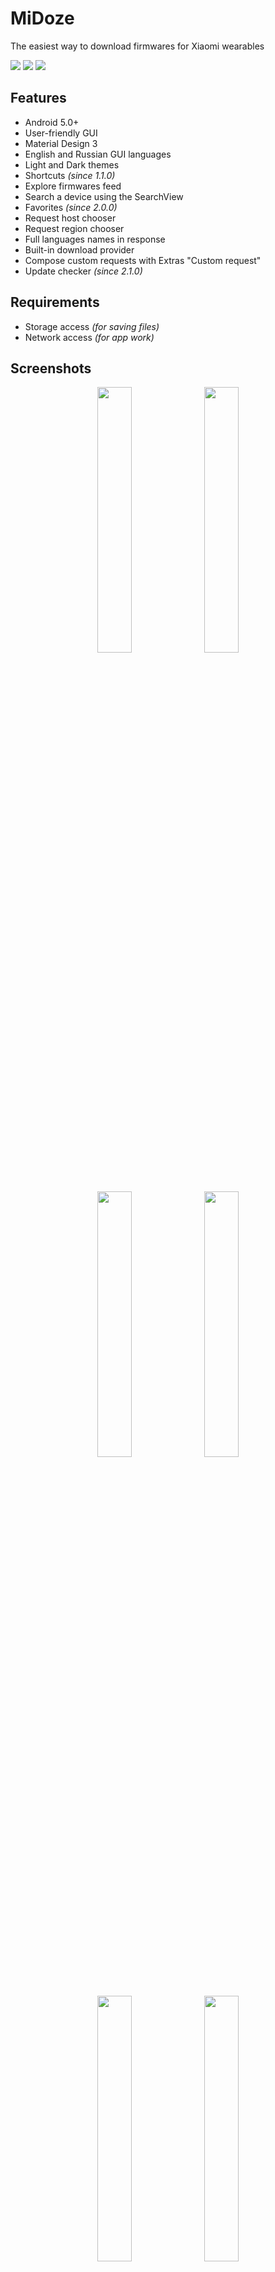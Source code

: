 # MiDoze
The easiest way to download firmwares for Xiaomi wearables

<a href="https://github.com/Keddnyo/MiDoze/blob/master/LICENSE"><img src="https://img.shields.io/github/license/keddnyo/midoze?style=for-the-badge"></a>
<a href="https://github.com/Keddnyo/MiDoze/releases/latest"><img src="https://img.shields.io/github/v/release/keddnyo/midoze?style=for-the-badge"></a>
<a href="https://github.com/Keddnyo/MiDoze/releases"><img src="https://img.shields.io/github/downloads/keddnyo/midoze/total?style=for-the-badge"></a>

## Features
* Android 5.0+
* User-friendly GUI
* Material Design 3
* English and Russian GUI languages
* Light and Dark themes
* Shortcuts *(since 1.1.0)*
* Explore firmwares feed
* Search a device using the SearchView
* Favorites *(since 2.0.0)*
* Request host chooser
* Request region chooser
* Full languages names in response
* Built-in download provider
* Compose custom requests with Extras "Custom request"
* Update checker *(since 2.1.0)*

## Requirements
* Storage access *(for saving files)*
* Network access *(for app work)*

## Screenshots
<p align="center">
  <img src="https://user-images.githubusercontent.com/65981689/165500750-0f7ed39b-8d81-491e-a6b5-9c1680fea79c.jpg" width="33%" height="33%">
  <img src="https://user-images.githubusercontent.com/65981689/165500759-b227f527-8a0e-4074-b606-cf90d9cc9f3c.jpg" width="33%" height="33%">
  <img src="https://user-images.githubusercontent.com/65981689/165500762-faa27080-4b3a-4bc9-98b9-9f6eb8334621.jpg" width="33%" height="33%">
  <img src="https://user-images.githubusercontent.com/65981689/165500765-c6fe8644-dddb-48f1-820a-f7293b926925.jpg" width="33%" height="33%">
  <img src="https://user-images.githubusercontent.com/65981689/165500767-28a00f73-00d9-48bf-81e2-3156c1fa7e00.jpg" width="33%" height="33%">
  <img src="https://user-images.githubusercontent.com/65981689/165500769-a88e06d1-f3ea-44dd-9646-49a50d038501.jpg" width="33%" height="33%">
  <img src="https://user-images.githubusercontent.com/65981689/165500771-a334898e-7830-4a10-955c-936311bec6b3.jpg" width="33%" height="33%">
  <img src="https://user-images.githubusercontent.com/65981689/165500773-70f3d2da-a381-4b18-988a-fb63f28c3a66.jpg" width="33%" height="33%">
  <img src="https://user-images.githubusercontent.com/65981689/165500775-bb8144ed-3f5f-4c95-badb-9ba47b251b71.jpg" width="33%" height="33%">
  <img src="https://user-images.githubusercontent.com/65981689/165500777-233eed3f-b572-4908-a3e4-d06039e3d347.jpg" width="33%" height="33%">
  <img src="https://user-images.githubusercontent.com/65981689/165500779-a412f06c-f00a-41df-880c-04e18d03a72e.jpg" width="33%" height="33%">
</p>

## Credits
* [Keddnyo](https://github.com/Keddnyo) - Application
* [Schakal](https://4pda.to/forum/index.php?showuser=243484) - JSONs storage
